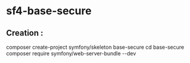 # sf4-base-secure

## Creation :

composer create-project symfony/skeleton base-secure
cd base-secure
composer require symfony/web-server-bundle --dev

